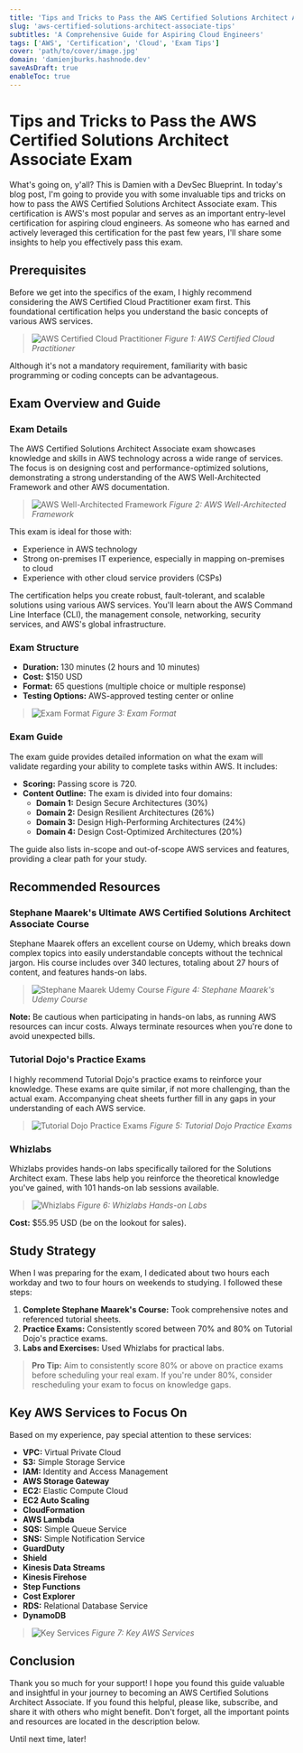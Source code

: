 ```yaml
---
title: 'Tips and Tricks to Pass the AWS Certified Solutions Architect Associate Exam'
slug: 'aws-certified-solutions-architect-associate-tips'
subtitles: 'A Comprehensive Guide for Aspiring Cloud Engineers'
tags: ['AWS', 'Certification', 'Cloud', 'Exam Tips']
cover: 'path/to/cover/image.jpg'
domain: 'damienjburks.hashnode.dev'
saveAsDraft: true
enableToc: true
---
```


# Tips and Tricks to Pass the AWS Certified Solutions Architect Associate Exam

What's going on, y'all? This is Damien with a DevSec Blueprint. In today's blog post, I'm going to provide you with some invaluable tips and tricks on how to pass the AWS Certified Solutions Architect Associate exam. This certification is AWS's most popular and serves as an important entry-level certification for aspiring cloud engineers. As someone who has earned and actively leveraged this certification for the past few years, I'll share some insights to help you effectively pass this exam.

## Prerequisites

Before we get into the specifics of the exam, I highly recommend considering the AWS Certified Cloud Practitioner exam first. This foundational certification helps you understand the basic concepts of various AWS services.

> ![AWS Certified Cloud Practitioner](path/to/image.jpg)
> *Figure 1: AWS Certified Cloud Practitioner*

Although it's not a mandatory requirement, familiarity with basic programming or coding concepts can be advantageous.

## Exam Overview and Guide

### Exam Details

The AWS Certified Solutions Architect Associate exam showcases knowledge and skills in AWS technology across a wide range of services. The focus is on designing cost and performance-optimized solutions, demonstrating a strong understanding of the AWS Well-Architected Framework and other AWS documentation.

> ![AWS Well-Architected Framework](path/to/well-architected-image.jpg)
> *Figure 2: AWS Well-Architected Framework*

This exam is ideal for those with:
- Experience in AWS technology
- Strong on-premises IT experience, especially in mapping on-premises to cloud
- Experience with other cloud service providers (CSPs)

The certification helps you create robust, fault-tolerant, and scalable solutions using various AWS services. You'll learn about the AWS Command Line Interface (CLI), the management console, networking, security services, and AWS's global infrastructure.

### Exam Structure

- **Duration:** 130 minutes (2 hours and 10 minutes)
- **Cost:** $150 USD
- **Format:** 65 questions (multiple choice or multiple response)
- **Testing Options:** AWS-approved testing center or online

> ![Exam Format](path/to/exam-format-image.jpg)
> *Figure 3: Exam Format*

### Exam Guide

The exam guide provides detailed information on what the exam will validate regarding your ability to complete tasks within AWS. It includes:

- **Scoring:** Passing score is 720.
- **Content Outline:** The exam is divided into four domains:
  - **Domain 1:** Design Secure Architectures (30%)
  - **Domain 2:** Design Resilient Architectures (26%)
  - **Domain 3:** Design High-Performing Architectures (24%)
  - **Domain 4:** Design Cost-Optimized Architectures (20%)

The guide also lists in-scope and out-of-scope AWS services and features, providing a clear path for your study.

## Recommended Resources

### Stephane Maarek's Ultimate AWS Certified Solutions Architect Associate Course

Stephane Maarek offers an excellent course on Udemy, which breaks down complex topics into easily understandable concepts without the technical jargon. His course includes over 340 lectures, totaling about 27 hours of content, and features hands-on labs.

> ![Stephane Maarek Udemy Course](path/to/maarek-course-image.jpg)
> *Figure 4: Stephane Maarek's Udemy Course*

**Note:** Be cautious when participating in hands-on labs, as running AWS resources can incur costs. Always terminate resources when you're done to avoid unexpected bills.

### Tutorial Dojo's Practice Exams

I highly recommend Tutorial Dojo's practice exams to reinforce your knowledge. These exams are quite similar, if not more challenging, than the actual exam. Accompanying cheat sheets further fill in any gaps in your understanding of each AWS service.

> ![Tutorial Dojo Practice Exams](path/to/tutorial-dojo-image.jpg)
> *Figure 5: Tutorial Dojo Practice Exams*

### Whizlabs

Whizlabs provides hands-on labs specifically tailored for the Solutions Architect exam. These labs help you reinforce the theoretical knowledge you've gained, with 101 hands-on lab sessions available.

> ![Whizlabs](path/to/whizlabs-image.jpg)
> *Figure 6: Whizlabs Hands-on Labs*

**Cost:** $55.95 USD (be on the lookout for sales).

## Study Strategy

When I was preparing for the exam, I dedicated about two hours each workday and two to four hours on weekends to studying. I followed these steps:

1. **Complete Stephane Maarek's Course:** Took comprehensive notes and referenced tutorial sheets.
2. **Practice Exams:** Consistently scored between 70% and 80% on Tutorial Dojo's practice exams.
3. **Labs and Exercises:** Used Whizlabs for practical labs.

> **Pro Tip:** Aim to consistently score 80% or above on practice exams before scheduling your real exam. If you're under 80%, consider rescheduling your exam to focus on knowledge gaps.

## Key AWS Services to Focus On

Based on my experience, pay special attention to these services:

- **VPC:** Virtual Private Cloud
- **S3:** Simple Storage Service
- **IAM:** Identity and Access Management
- **AWS Storage Gateway**
- **EC2:** Elastic Compute Cloud
- **EC2 Auto Scaling**
- **CloudFormation**
- **AWS Lambda**
- **SQS:** Simple Queue Service
- **SNS:** Simple Notification Service
- **GuardDuty**
- **Shield**
- **Kinesis Data Streams**
- **Kinesis Firehose**
- **Step Functions**
- **Cost Explorer**
- **RDS:** Relational Database Service
- **DynamoDB**

> ![Key Services](path/to/key-services-image.jpg)
> *Figure 7: Key AWS Services*

## Conclusion

Thank you so much for your support! I hope you found this guide valuable and insightful in your journey to becoming an AWS Certified Solutions Architect Associate. If you found this helpful, please like, subscribe, and share it with others who might benefit. Don't forget, all the important points and resources are located in the description below.

Until next time, later!